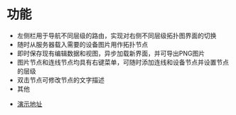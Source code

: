 # 功能

+ 左侧栏用于导航不同层级的路由，实现对右侧不同层级拓扑图界面的切换
+ 随时从服务器载入需要的设备图片用作拓扑节点
+ 即时保存现有编辑数据和视图，异步加载新界面，并可导出PNG图片
+ 图片节点和连线节点均具有右键菜单，可随时添加连线和设备节点并设置节点的层级
+ 双击节点可修改节点的文字描述
+ 其他
- [演示地址](http://www.billyhu.com/jtopo)


